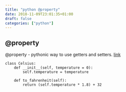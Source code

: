 ```yaml
---
title: "python @property"
date: 2018-11-09T23:01:35+01:00
draft: false
categories: ["python"]
---
```


## @property

@property - pythonic way to use getters and setters.
[link](https://www.programiz.com/python-programming/property)

```
class Celsius:
    def __init__(self, temperature = 0):
        self.temperature = temperature

    def to_fahrenheit(self):
        return (self.temperature * 1.8) + 32
```



